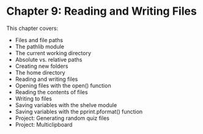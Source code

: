 # Chapter 9: Reading and Writing Files

This chapter covers:
- Files and file paths
- The pathlib module
- The current working directory
- Absolute vs. relative paths
- Creating new folders
- The home directory
- Reading and writing files
- Opening files with the open() function
- Reading the contents of files
- Writing to files
- Saving variables with the shelve module
- Saving variables with the pprint.pformat() function
- Project: Generating random quiz files
- Project: Multiclipboard